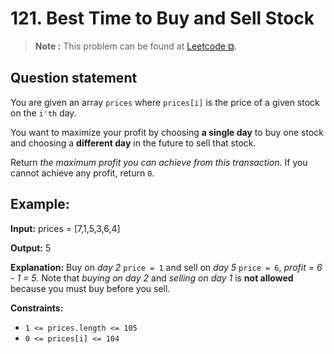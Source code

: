 # 121. Best Time to Buy and Sell Stock

>**Note :** This problem can be found at [Leetcode ⧉](https://leetcode.com/problems/best-time-to-buy-and-sell-stock/description/).

## Question statement

You are given an array `prices` where `prices[i]` is the price of a given stock on the `i'th` day.

You want to maximize your profit by choosing **a single day** to buy one stock and choosing a **different day** in the future to sell that stock.

Return *the maximum profit you can achieve from this transaction*. If you cannot achieve any profit, return `0`.

## Example:
**Input:**
    prices = [7,1,5,3,6,4]

**Output:**
    5

**Explanation:**
Buy on *day 2* `price = 1` and sell on *day 5* `price = 6`, *profit = 6 - 1 = 5*.
Note that *buying on day 2* and *selling on day 1* is **not allowed** because you must buy before you sell.

**Constraints:**
* `1 <= prices.length <= 105`
* `0 <= prices[i] <= 104`
